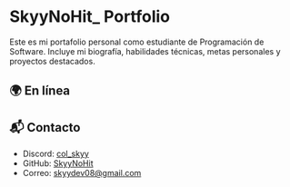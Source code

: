 # SkyyNoHit_ Portfolio

Este es mi portafolio personal como estudiante de Programación de Software. Incluye mi biografía, habilidades técnicas, metas personales y proyectos destacados.

## 🌍 En línea


## 📬 Contacto

- Discord: [col_skyy](https://discord.com/users/col_skyy)
- GitHub: [SkyyNoHit](https://github.com/SkyyNoHit)
- Correo: skyydev08@gmail.com
  
